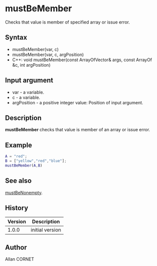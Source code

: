 # mustBeMember

Checks that value is member of specified array or issue error.

## Syntax

- mustBeMember(var, c)
- mustBeMember(var, c, argPosition)
- C++: void mustBeMember(const ArrayOfVector& args, const ArrayOf &c, int argPosition)

## Input argument

- var - a variable.
- c - a variable.
- argPosition - a positive integer value: Position of input argument.

## Description

  <p><b>mustBeMember</b> checks that value is member of an array or issue error.</p>

## Example

```matlab
A = "red";
B = ["yellow","red","blue"];
mustBeMember(A,B)
```

## See also

[mustBeNonempty](mustBeNonempty.md).

## History

| Version | Description     |
| ------- | --------------- |
| 1.0.0   | initial version |

## Author

Allan CORNET
